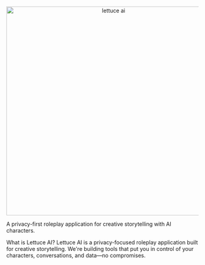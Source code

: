 <div align="center"> <br /> <p> <a href="https://lettuce.ai/"><img src="./assets/logo.svg" width="546" alt="lettuce ai" /></a> </p> </div>
A privacy-first roleplay application for creative storytelling with AI characters.

What is Lettuce AI?
Lettuce AI is a privacy-focused roleplay application built for creative storytelling. We're building tools that put you in control of your characters, conversations, and data—no compromises.
